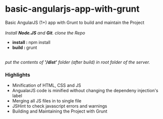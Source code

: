 # basic-angularjs-app-with-grunt
Basic AngularJS (1+) app with Grunt to build and maintain the Project
<br/>
<br/>
<em>Install <strong>Node.JS</strong> and <strong>Git</strong>. clone the Repo</em>
<br/>
<ul>
    <li><strong>install : </strong>npm install</li>
    <li><strong>build : </strong>grunt</li>
</ul>
<br/>
<em>put the contents of <strong>'/dist'</strong> folder (after build) in root folder of the server.</em>

<br/>

<h3>Highlights</h3>
<ul>
    <li>Minification of HTML, CSS and JS</li>
    <li>AngualarJS code is minified without changing the dependeny injection's label</li>
    <li>Merging all JS files in to single file</li>
    <li>JSHint to check javascript errors and warnings</li>
    <li>Building and Maintaining the Project with Grunt</li>
</ul>